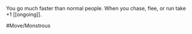 You go much faster than normal people. When you chase, flee, or run take +1 [[ongoing]].

#Move/Monstrous